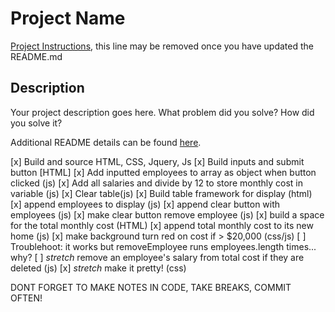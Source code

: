 # Project Name

[Project Instructions](./INSTRUCTIONS.md), this line may be removed once you have updated the README.md

## Description

Your project description goes here. What problem did you solve? How did you solve it?

Additional README details can be found [here](https://github.com/PrimeAcademy/readme-template/blob/master/README.md).


[x] Build and source HTML, CSS, Jquery, Js
[x] Build inputs and submit button [HTML]
[x] Add inputted employees to array as object when button clicked (js)
[x] Add all salaries and divide by 12 to store monthly cost in variable (js)
[x] Clear table(js)
[x] Build table framework for display (html)
[x] append employees to display (js)
[x] append clear button with employees (js)
[x] make clear button remove employee (js)
[x] build a space for the total monthly cost (HTML)
[x] append total monthly cost to its new home (js)
[x] make background turn red on cost if > $20,000 (css/js)
[ ] Troublehoot: it works but removeEmployee runs employees.length times... why?
[ ] *stretch* remove an employee's salary from total cost if they are deleted (js)
[x] *stretch* make it pretty! (css)

DONT FORGET TO MAKE NOTES IN CODE, TAKE BREAKS, COMMIT OFTEN!